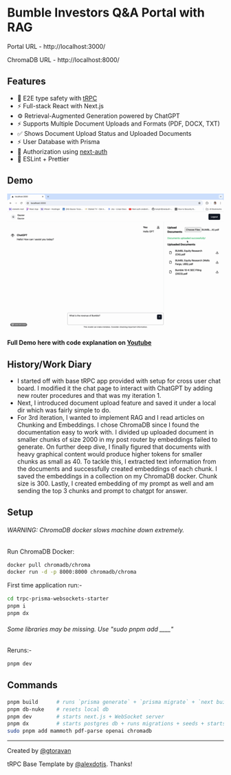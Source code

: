 # Bumble Investors Q&A Portal with RAG

Portal URL - http://localhost:3000/

ChromaDB URL - http://localhost:8000/

## Features

- 🧙 E2E type safety with [tRPC](https://trpc.io)
- ⚡ Full-stack React with Next.js
- ⚙️ Retrieval-Augmented Generation powered by ChatGPT
- ⚡ Supports Multiple Document Uploads and Formats (PDF, DOCX, TXT)
- ✅ Shows Document Upload Status and Uploaded Documents 
- ⚡ User Database with Prisma
- 🔐 Authorization using [next-auth](https://next-auth.js.org/)
- 🎨 ESLint + Prettier

## Demo

![BUMBLE DEMO](Bumble.gif)

#### Full Demo here with code explanation on [Youtube](https://youtu.be/jBMlayiUklU)

## History/Work Diary

- I started off with base tRPC app provided with setup for cross user chat board. I modified it the chat page to interact with ChatGPT by adding new router procedures and that was my iteration 1.
- Next, I introduced document upload feature and saved it under a local dir which was fairly simple to do.
- For 3rd iteration, I wanted to implement RAG and I read articles on Chunking and Embeddings. I chose ChromaDB since I found the documentation easy to work with. I divided up uploaded document in smaller chunks of size 2000 in my post router by embeddings failed to generate. On further deep dive, I finally figured that documents with heavy graphical content would produce higher tokens for smaller chunks as small as 40. To tackle this, I extracted text information from the documents and successfully created embeddings of each chunk. I saved the embeddings in a collection on my ChromaDB docker. Chunk size is 300. Lastly, I created embedding of my prompt as well and am sending the top 3 chunks and prompt to chatgpt for answer.  

## Setup

###### WARNING: ChromaDB docker slows machine down extremely.
Run ChromaDB Docker:
```bash
docker pull chromadb/chroma
docker run -d -p 8000:8000 chromadb/chroma
```

First time application run:-
```bash
cd trpc-prisma-websockets-starter
pnpm i
pnpm dx
```
###### Some libraries may be missing. Use "sudo pnpm add ____"
Reruns:-
```bash
pnpm dev
```

## Commands

```bash
pnpm build      # runs `prisma generate` + `prisma migrate` + `next build`
pnpm db-nuke    # resets local db
pnpm dev        # starts next.js + WebSocket server
pnpm dx         # starts postgres db + runs migrations + seeds + starts next.js
sudo pnpm add mammoth pdf-parse openai chromadb
```

---

Created by [@gtoravan](https://github.com/gtoravan)

tRPC Base Template by [@alexdotjs](https://twitter.com/alexdotjs). Thanks!
